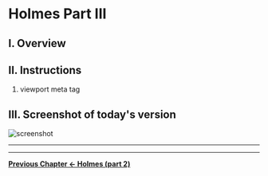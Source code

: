 # Holmes Part III

## I. Overview

## II. Instructions

1) viewport meta tag

## III. Screenshot of today's version


![screenshot](_images/HW-holmes-3.jpg)


<hr><hr>

 **[Previous Chapter <- Holmes (part 2)](holmes-part-2.md)**

